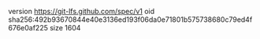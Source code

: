 version https://git-lfs.github.com/spec/v1
oid sha256:492b93670844e40e3136ed193f06da0e71801b575738680c79ed4f676e0af225
size 1604
